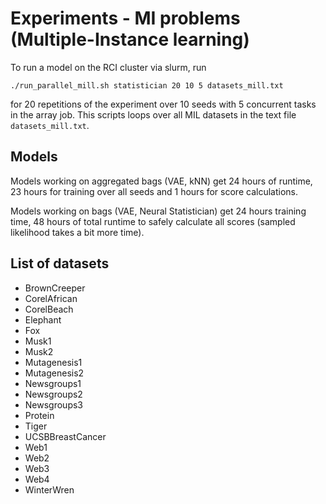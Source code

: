 # Experiments - MI problems (Multiple-Instance learning)

To run a model on the RCI cluster via slurm, run
```
./run_parallel_mill.sh statistician 20 10 5 datasets_mill.txt
```
for 20 repetitions of the experiment over 10 seeds with 5 concurrent tasks in the array job. This scripts loops over all MIL datasets in the text file `datasets_mill.txt`.

## Models
Models working on aggregated bags (VAE, kNN) get 24 hours of runtime, 23 hours for training over all seeds and 1 hours for score calculations.

Models working on bags (VAE, Neural Statistician) get 24 hours training time, 48 hours of total runtime to safely calculate all scores (sampled likelihood takes a bit more time).

## List of datasets
- BrownCreeper
- CorelAfrican
- CorelBeach
- Elephant
- Fox
- Musk1
- Musk2
- Mutagenesis1
- Mutagenesis2
- Newsgroups1
- Newsgroups2
- Newsgroups3
- Protein
- Tiger
- UCSBBreastCancer
- Web1
- Web2
- Web3
- Web4
- WinterWren